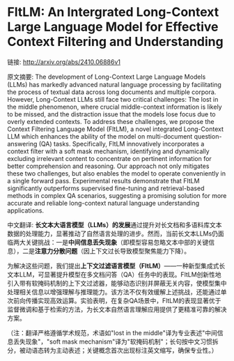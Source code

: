 # FltLM: An Intergrated Long-Context Large Language Model for Effective Context Filtering and Understanding

链接: http://arxiv.org/abs/2410.06886v1

原文摘要:
The development of Long-Context Large Language Models (LLMs) has markedly
advanced natural language processing by facilitating the process of textual
data across long documents and multiple corpora. However, Long-Context LLMs
still face two critical challenges: The lost in the middle phenomenon, where
crucial middle-context information is likely to be missed, and the distraction
issue that the models lose focus due to overly extended contexts. To address
these challenges, we propose the Context Filtering Language Model (FltLM), a
novel integrated Long-Context LLM which enhances the ability of the model on
multi-document question-answering (QA) tasks. Specifically, FltLM innovatively
incorporates a context filter with a soft mask mechanism, identifying and
dynamically excluding irrelevant content to concentrate on pertinent
information for better comprehension and reasoning. Our approach not only
mitigates these two challenges, but also enables the model to operate
conveniently in a single forward pass. Experimental results demonstrate that
FltLM significantly outperforms supervised fine-tuning and retrieval-based
methods in complex QA scenarios, suggesting a promising solution for more
accurate and reliable long-context natural language understanding applications.

中文翻译:
**长文本大语言模型（LLMs）的发展**通过提升对长文档和多语料库文本数据的处理能力，显著推动了自然语言处理的进步。然而，当前长文本LLMs仍面临两大关键挑战：一是**中间信息丢失现象**（即模型容易忽略文本中部的关键信息），二是**注意力分散问题**（因上下文过长导致模型聚焦能力下降）。  

为解决这些问题，我们提出**上下文过滤语言模型（FltLM）**——一种新型集成式长文本LLM，可显著提升模型在多文档问答（QA）任务中的表现。FltLM创新性地引入带有软掩码机制的上下文过滤器，能够动态识别并屏蔽无关内容，使模型集中处理相关信息以增强理解与推理能力。该方法不仅有效缓解上述挑战，还能通过单次前向传播实现高效运算。实验表明，在复杂QA场景中，FltLM的表现显著优于监督微调和基于检索的方法，为长文本自然语言理解应用提供了更精准可靠的解决方案。  

（注：翻译严格遵循学术规范，术语如"lost in the middle"译为专业表述"中间信息丢失现象"，"soft mask mechanism"译为"软掩码机制"；长句按中文习惯拆分，被动语态转为主动表述；关键概念首次出现标注英文缩写，确保专业性。）
